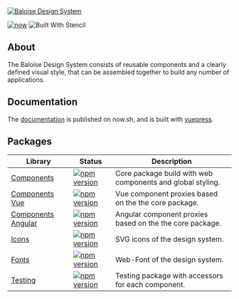 <a href="https://baloise-design-system.vercel.app.sh" target="blank">
    <img src="https://raw.githubusercontent.com/baloise/design-system/design-system/resources/images/banner.svg?sanitize=true" alt="Baloise Design System" />
</a>

<br>

[![now](https://badgen.net/badge/icon/now?icon=now&label)](https://baloise-design-system.vercel.app.sh)
![Built With Stencil](https://img.shields.io/badge/-Built%20With%20Stencil-16161d.svg?logo=data%3Aimage%2Fsvg%2Bxml%3Bbase64%2CPD94bWwgdmVyc2lvbj0iMS4wIiBlbmNvZGluZz0idXRmLTgiPz4KPCEtLSBHZW5lcmF0b3I6IEFkb2JlIElsbHVzdHJhdG9yIDE5LjIuMSwgU1ZHIEV4cG9ydCBQbHVnLUluIC4gU1ZHIFZlcnNpb246IDYuMDAgQnVpbGQgMCkgIC0tPgo8c3ZnIHZlcnNpb249IjEuMSIgaWQ9IkxheWVyXzEiIHhtbG5zPSJodHRwOi8vd3d3LnczLm9yZy8yMDAwL3N2ZyIgeG1sbnM6eGxpbms9Imh0dHA6Ly93d3cudzMub3JnLzE5OTkveGxpbmsiIHg9IjBweCIgeT0iMHB4IgoJIHZpZXdCb3g9IjAgMCA1MTIgNTEyIiBzdHlsZT0iZW5hYmxlLWJhY2tncm91bmQ6bmV3IDAgMCA1MTIgNTEyOyIgeG1sOnNwYWNlPSJwcmVzZXJ2ZSI%2BCjxzdHlsZSB0eXBlPSJ0ZXh0L2NzcyI%2BCgkuc3Qwe2ZpbGw6I0ZGRkZGRjt9Cjwvc3R5bGU%2BCjxwYXRoIGNsYXNzPSJzdDAiIGQ9Ik00MjQuNywzNzMuOWMwLDM3LjYtNTUuMSw2OC42LTkyLjcsNjguNkgxODAuNGMtMzcuOSwwLTkyLjctMzAuNy05Mi43LTY4LjZ2LTMuNmgzMzYuOVYzNzMuOXoiLz4KPHBhdGggY2xhc3M9InN0MCIgZD0iTTQyNC43LDI5Mi4xSDE4MC40Yy0zNy42LDAtOTIuNy0zMS05Mi43LTY4LjZ2LTMuNkgzMzJjMzcuNiwwLDkyLjcsMzEsOTIuNyw2OC42VjI5Mi4xeiIvPgo8cGF0aCBjbGFzcz0ic3QwIiBkPSJNNDI0LjcsMTQxLjdIODcuN3YtMy42YzAtMzcuNiw1NC44LTY4LjYsOTIuNy02OC42SDMzMmMzNy45LDAsOTIuNywzMC43LDkyLjcsNjguNlYxNDEuN3oiLz4KPC9zdmc%2BCg%3D%3D&colorA=16161d&style=flat-square)

## About

The Baloise Design System consists of reusable components and a clearly defined visual style, that can be assembled together to build any number of applications.

## Documentation

The [documentation](https://baloise-design-system.vercel.app.sh) is published on now.sh, and is built with [vuepress](https://vuepress.vuejs.org/).

## Packages

| Library                                                                                         | Status                                                                                                                                                               | Description                                                |
| ----------------------------------------------------------------------------------------------- | -------------------------------------------------------------------------------------------------------------------------------------------------------------------- | ---------------------------------------------------------- |
| [Components](https://baloise-design-system.vercel.app.sh/)                                      | [![npm version](https://badge.fury.io/js/%40baloise%2Fdesign-system-components.svg)](https://badge.fury.io/js/%40baloise%2Fdesign-system-components)                 | Core package build with web components and global styling. |
| [Components Vue](https://baloise-design-system.vercel.app.sh/guide/essentials/vue.html)         | [![npm version](https://badge.fury.io/js/%40baloise%2Fdesign-system-components-vue.svg)](https://badge.fury.io/js/%40baloise%2Fdesign-system-components-vue)         | Vue component proxies based on the the core package.       |
| [Components Angular](https://baloise-design-system.vercel.app.sh/guide/essentials/angular.html) | [![npm version](https://badge.fury.io/js/%40baloise%2Fdesign-system-components-angular.svg)](https://badge.fury.io/js/%40baloise%2Fdesign-system-components-angular) | Angular component proxies based on the the core package.   |
| [Icons](https://baloise-design-system.vercel.app.sh/guide/tooling/testing.html)                 | [![npm version](https://badge.fury.io/js/%40baloise%2Fdesign-system-testing.svg)](https://badge.fury.io/js/%40baloise%2Fdesign-system-testing)                       | SVG icons of the design system.                            |
| [Fonts](https://baloise-design-system.vercel.app.sh/guide/tooling/testing.html)                 | [![npm version](https://badge.fury.io/js/%40baloise%2Fdesign-system-testing.svg)](https://badge.fury.io/js/%40baloise%2Fdesign-system-testing)                       | Web-Font of the design system.                             |
| [Testing](https://baloise-design-system.vercel.app.sh/guide/tooling/testing.html)               | [![npm version](https://badge.fury.io/js/%40baloise%2Fdesign-system-testing.svg)](https://badge.fury.io/js/%40baloise%2Fdesign-system-testing)                       | Testing package with accessors for each component.         |
